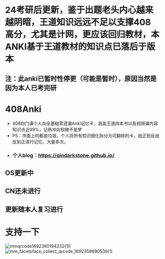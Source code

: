 # 24考研后更新，鉴于出题老头内心越来越阴暗，王道知识远远不足以支撑408高分，尤其是计网，更应该回归教材，本ANKI基于王道教材的知识点已落后于版本
## 注：此anki已暂时性停更（可能是暂时），原因当然是因为本人已考完研
# 408Anki
+ 408四门课个人向全基础零遗漏Anki记忆卡，涵盖王道四本书以及视频课内容知识点近99%，记熟冲向软微不是梦
+ PS：市面上的都是垃圾，个人将所有知识细化拆分为可翻转的卡，由正到反由反到正进行记忆，大量多次。
+ ### 个人blog：https://qindarkstone.github.io/
## OS更新中
## CN还未进行
## 更新随本人复习进行
# 支持一下 

![mmqrcode1692360194232(1)](https://github.com/qindarkstone/408Anki/assets/81075299/02f514c5-b949-4bb1-8557-cfffeec189b3)|![mm_facetoface_collect_qrcode_1692358690539(1)](https://github.com/qindarkstone/408Anki/assets/81075299/548d7676-d0d5-47b7-b2c4-aeb9524b0d24)
